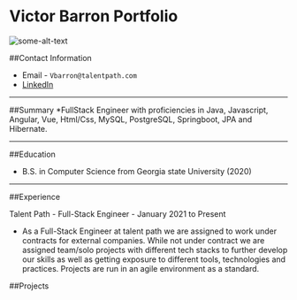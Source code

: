 # Victor Barron Portfolio

![some-alt-text]()

##Contact Information

* Email - `Vbarron@talentpath.com`
* [LinkedIn](https://www.linkedin.com/in/victor-barron-25031a194/)


---

##Summary
*FullStack Engineer with proficiencies in Java, Javascript, Angular, Vue, Html/Css, MySQL, PostgreSQL, Springboot, JPA and Hibernate.


---

##Education

* B.S. in Computer Science from Georgia state University (2020)

---

##Experience

Talent Path - Full-Stack Engineer - January 2021 to Present
* As a Full-Stack Engineer at talent path we are assigned to work under contracts for external companies. While not under contract we are assigned team/solo projects with different tech stacks to further develop our skills as well as getting exposure to different tools, technologies and practices. Projects are run in an agile environment as a standard.


##Projects


